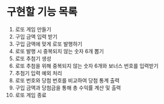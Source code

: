 # 구현할 기능 목록

1. 로또 게임 만들기
2. 구입 금액 입력 받기
3. 구입 금액에 맞게 로또 발행하기
4. 로또 발행 시 중복되지 않는 숫자 6개 뽑기
5. 로또 추첨기 생성
6. 로또 추첨을 위해 중복되지 않는 숫자 6개와 보너스 번호를 입력받기
7. 추첨기 입력 예외 처리 
8. 로또 번호와 당첨 번호를 비교하여 당첨 통계 출력
9. 구입 금액과 당첨금을 통해 총 수익률 계산 및 출력
10. 로또 게임 종료